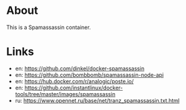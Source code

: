 # About

This is a Spamassassin container.

# Links

* en: https://github.com/dinkel/docker-spamassassin
* en: https://github.com/bombbomb/spamassassin-node-api
* en: https://hub.docker.com/r/analogic/poste.io/
* en: https://github.com/instantlinux/docker-tools/tree/master/images/spamassassin
* ru: https://www.opennet.ru/base/net/tranz_spamassassin.txt.html
